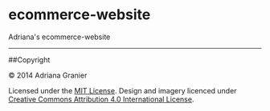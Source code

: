 ecommerce-website
=================

Adriana's ecommerce-website

---

##Copyright

© 2014 Adriana Granier

Licensed under the [MIT License](LICENSE).
Design and imagery licenced under [Creative Commons Attribution 4.0 International License](http://creativecommons.org/licenses/by/4.0/).

